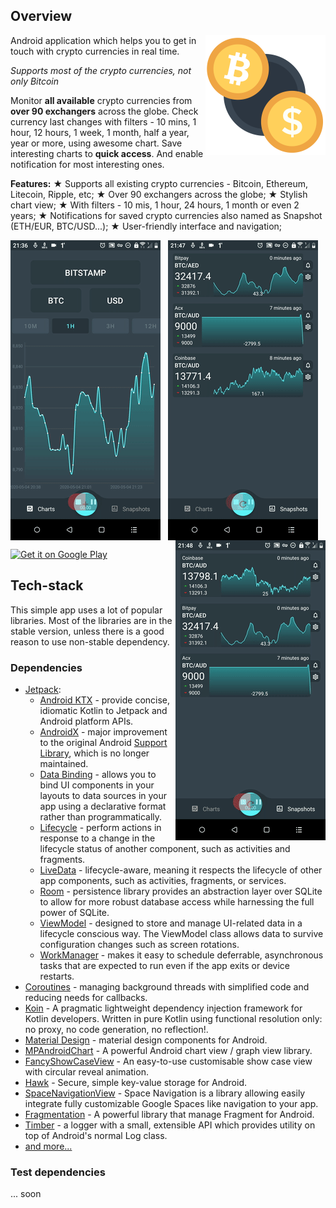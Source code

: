 ## Overview

<img align="right" width="192px" src="./images/ic_main.png" title="logo" />

Android application which helps you to get in touch with crypto currencies in real time.

*Supports most of the crypto currencies, not only Bitcoin*

Monitor <b>all available</b> crypto currencies from <b>over 90 exchangers</b> across the globe. Check currency last changes with filters - 10 mins, 1 hour, 12 hours, 1 week, 1 month, half a year, year or more, using awesome chart. Save interesting charts to <b>quick access</b>. And enable notification for most interesting ones.

<b>Features:</b>
★ Supports all existing crypto currencies - Bitcoin, Ethereum, Litecoin, Ripple, etc;
★ Over 90 exchangers across the globe;
★ Stylish chart view;
★ With filters  - 10 mis, 1 hour, 24 hours, 1 month or even 2 years;
★ Notifications for saved crypto currencies also named as Snapshot (ETH/EUR, BTC/USD...);
★ User-friendly interface and navigation;




<p align="center">
    <img src="./images/preview_1.gif" align="left" />
    <img src="./images/preview_2.gif" align="center" />
    <img src="./images/preview_3.gif" align="right" />
</p>

<a href='https://play.google.com/store/apps/details?id=workshop.akbolatss.tools.touchcounter&pcampaignid=MKT-Other-global-all-co-prtnr-py-PartBadge-Mar2515-1'>
    <img width='200px' alt='Get it on Google Play'
         src='https://play.google.com/intl/en_us/badges/images/generic/en_badge_web_generic.png'/>
</a>

## Tech-stack

This simple app uses a lot of popular libraries. Most of the libraries are in the stable version, unless there is a good reason to use non-stable dependency.

### Dependencies

-   [Jetpack](https://developer.android.com/jetpack):
    -   [Android KTX](https://developer.android.com/kotlin/ktx.html) - provide concise, idiomatic Kotlin to Jetpack and Android platform APIs.
    -   [AndroidX](https://developer.android.com/jetpack/androidx) - major improvement to the original Android [Support Library](https://developer.android.com/topic/libraries/support-library/index), which is no longer maintained.
    -   [Data Binding](https://developer.android.com/topic/libraries/data-binding) - allows you to bind UI components in your layouts to data sources in your app using a declarative format rather than programmatically.
    -   [Lifecycle](https://developer.android.com/topic/libraries/architecture/lifecycle) - perform actions in response to a change in the lifecycle status of another component, such as activities and fragments.
    -   [LiveData](https://developer.android.com/topic/libraries/architecture/livedata) - lifecycle-aware, meaning it respects the lifecycle of other app components, such as activities, fragments, or services.
    -   [Room](https://developer.android.com/topic/libraries/architecture/room) - persistence library provides an abstraction layer over SQLite to allow for more robust database access while harnessing the full power of SQLite.
    -   [ViewModel](https://developer.android.com/topic/libraries/architecture/viewmodel) - designed to store and manage UI-related data in a lifecycle conscious way. The ViewModel class allows data to survive configuration changes such as screen rotations.
    -   [WorkManager](https://developer.android.com/topic/libraries/architecture/workmanager) - makes it easy to schedule deferrable, asynchronous tasks that are expected to run even if the app exits or device restarts.
-   [Coroutines](https://kotlinlang.org/docs/reference/coroutines-overview.html) - managing background threads with simplified code and reducing needs for callbacks.
-   [Koin](https://insert-koin.io/) - A pragmatic lightweight dependency injection framework for Kotlin developers. Written in pure Kotlin using functional resolution only: no proxy, no code generation, no reflection!.
-   [Material Design](https://material.io/) - material design components for Android.
-   [MPAndroidChart](https://github.com/PhilJay/MPAndroidChart) - A powerful Android chart view / graph view library.
-   [FancyShowCaseView](https://github.com/faruktoptas/FancyShowCaseView) - An easy-to-use customisable show case view with circular reveal animation.
-   [Hawk](https://github.com/orhanobut/hawk) - Secure, simple key-value storage for Android.
-   [SpaceNavigationView](https://github.com/armcha/Space-Navigation-View) - Space Navigation is a library allowing easily integrate fully customizable Google Spaces like navigation to your app.
-   [Fragmentation](https://github.com/JantHsueh/Fragmentation) - A powerful library that manage Fragment for Android.
-   [Timber](https://github.com/JakeWharton/timber) - a logger with a small, extensible API which provides utility on top of Android's normal Log class.
-   [and more...](./dependencies/dependencies.gradle)

### Test dependencies

... soon
